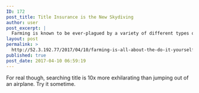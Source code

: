 ```yaml
---
ID: 172
post_title: Title Insurance is the New Skydiving
author: user
post_excerpt: |
  Farming is known to be ever-plagued by a variety of different types of pests. And while chemical detergents may be considered the...
layout: post
permalink: >
  http://52.3.192.77/2017/04/10/farming-is-all-about-the-do-it-yourself-approach/
published: true
post_date: 2017-04-10 06:59:19
---
```

For real though, searching title is 10x more exhilarating than jumping out of an airplane. Try it sometime.